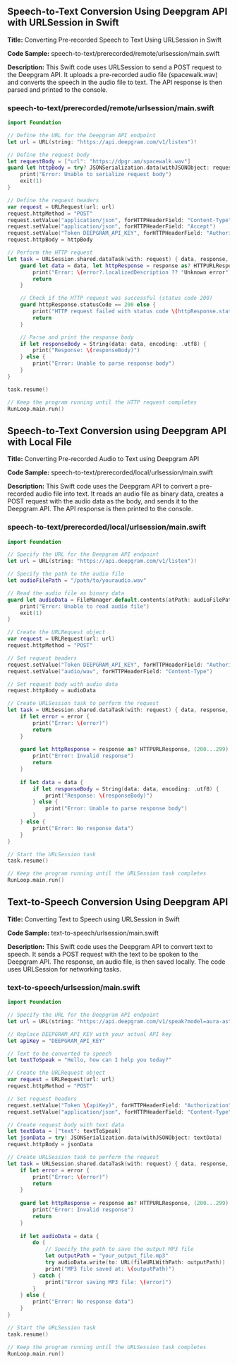 ## Speech-to-Text Conversion Using Deepgram API with URLSession in Swift

**Title:** Converting Pre-recorded Speech to Text Using URLSession in Swift

**Code Sample:** speech-to-text/prerecorded/remote/urlsession/main.swift

**Description:** This Swift code uses URLSession to send a POST request to the Deepgram API. It uploads a pre-recorded audio file (spacewalk.wav) and converts the speech in the audio file to text. The API response is then parsed and printed to the console.

### speech-to-text/prerecorded/remote/urlsession/main.swift

```swift
import Foundation

// Define the URL for the Deepgram API endpoint
let url = URL(string: "https://api.deepgram.com/v1/listen")!

// Define the request body
let requestBody = ["url": "https://dpgr.am/spacewalk.wav"]
guard let httpBody = try? JSONSerialization.data(withJSONObject: requestBody) else {
    print("Error: Unable to serialize request body")
    exit(1)
}

// Define the request headers
var request = URLRequest(url: url)
request.httpMethod = "POST"
request.setValue("application/json", forHTTPHeaderField: "Content-Type")
request.setValue("application/json", forHTTPHeaderField: "Accept")
request.setValue("Token DEEPGRAM_API_KEY", forHTTPHeaderField: "Authorization") // Replace YOUR_DEEPGRAM_API_KEY with your actual API key
request.httpBody = httpBody

// Perform the HTTP request
let task = URLSession.shared.dataTask(with: request) { data, response, error in
    guard let data = data, let httpResponse = response as? HTTPURLResponse, error == nil else {
        print("Error: \(error?.localizedDescription ?? "Unknown error")")
        return
    }

    // Check if the HTTP request was successful (status code 200)
    guard httpResponse.statusCode == 200 else {
        print("HTTP request failed with status code \(httpResponse.statusCode)")
        return
    }

    // Parse and print the response body
    if let responseBody = String(data: data, encoding: .utf8) {
        print("Response: \(responseBody)")
    } else {
        print("Error: Unable to parse response body")
    }
}

task.resume()

// Keep the program running until the HTTP request completes
RunLoop.main.run()

```

## Speech-to-Text Conversion using Deepgram API with Local File

**Title:** Converting Pre-recorded Audio to Text using Deepgram API

**Code Sample:** speech-to-text/prerecorded/local/urlsession/main.swift

**Description:** This Swift code uses the Deepgram API to convert a pre-recorded audio file into text. It reads an audio file as binary data, creates a POST request with the audio data as the body, and sends it to the Deepgram API. The API response is then printed to the console.

### speech-to-text/prerecorded/local/urlsession/main.swift

```swift
import Foundation

// Specify the URL for the Deepgram API endpoint
let url = URL(string: "https://api.deepgram.com/v1/listen")!

// Specify the path to the audio file
let audioFilePath = "/path/to/youraudio.wav"

// Read the audio file as binary data
guard let audioData = FileManager.default.contents(atPath: audioFilePath) else {
    print("Error: Unable to read audio file")
    exit(1)
}

// Create the URLRequest object
var request = URLRequest(url: url)
request.httpMethod = "POST"

// Set request headers
request.setValue("Token DEEPGRAM_API_KEY", forHTTPHeaderField: "Authorization") // Replace YOUR_DEEPGRAM_API_KEY with your actual API key
request.setValue("audio/wav", forHTTPHeaderField: "Content-Type")

// Set request body with audio data
request.httpBody = audioData

// Create URLSession task to perform the request
let task = URLSession.shared.dataTask(with: request) { data, response, error in
    if let error = error {
        print("Error: \(error)")
        return
    }
    
    guard let httpResponse = response as? HTTPURLResponse, (200...299).contains(httpResponse.statusCode) else {
        print("Error: Invalid response")
        return
    }
    
    if let data = data {
        if let responseBody = String(data: data, encoding: .utf8) {
            print("Response: \(responseBody)")
        } else {
            print("Error: Unable to parse response body")
        }
    } else {
        print("Error: No response data")
    }
}

// Start the URLSession task
task.resume()

// Keep the program running until the URLSession task completes
RunLoop.main.run()

```

## Text-to-Speech Conversion Using Deepgram API

**Title:** Converting Text to Speech using URLSession in Swift

**Code Sample:** text-to-speech/urlsession/main.swift

**Description:** This Swift code uses the Deepgram API to convert text to speech. It sends a POST request with the text to be spoken to the Deepgram API. The response, an audio file, is then saved locally. The code uses URLSession for networking tasks.

### text-to-speech/urlsession/main.swift

```swift
import Foundation

// Specify the URL for the Deepgram API endpoint
let url = URL(string: "https://api.deepgram.com/v1/speak?model=aura-asteria-en")!

// Replace DEEPGRAM_API_KEY with your actual API key
let apiKey = "DEEPGRAM_API_KEY"

// Text to be converted to speech
let textToSpeak = "Hello, how can I help you today?"

// Create the URLRequest object
var request = URLRequest(url: url)
request.httpMethod = "POST"

// Set request headers
request.setValue("Token \(apiKey)", forHTTPHeaderField: "Authorization")
request.setValue("application/json", forHTTPHeaderField: "Content-Type")

// Create request body with text data
let textData = ["text": textToSpeak]
let jsonData = try! JSONSerialization.data(withJSONObject: textData)
request.httpBody = jsonData

// Create URLSession task to perform the request
let task = URLSession.shared.dataTask(with: request) { data, response, error in
    if let error = error {
        print("Error: \(error)")
        return
    }
    
    guard let httpResponse = response as? HTTPURLResponse, (200...299).contains(httpResponse.statusCode) else {
        print("Error: Invalid response")
        return
    }
    
    if let audioData = data {
        do {
            // Specify the path to save the output MP3 file
            let outputPath = "your_output_file.mp3"
            try audioData.write(to: URL(fileURLWithPath: outputPath))
            print("MP3 file saved at: \(outputPath)")
        } catch {
            print("Error saving MP3 file: \(error)")
        }
    } else {
        print("Error: No response data")
    }
}

// Start the URLSession task
task.resume()

// Keep the program running until the URLSession task completes
RunLoop.main.run()

```


